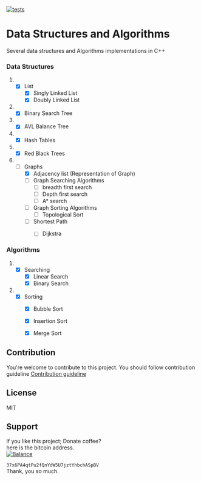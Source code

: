 [![tests](https://github.com/lablnet/Data_Structure/actions/workflows/tests.yml/badge.svg)](https://github.com/lablnet/Data_Structure/actions/workflows/tests.yml)

# Data Structures and Algorithms
Several data structures and Algorithms implementations in C++

### Data Structures

1. - [x] List
     - [x] Singly Linked List
     - [x]  Doubly Linked List
2. - [x] Binary Search Tree
3. - [x] AVL Balance Tree
4. - [x] Hash Tables
5. - [x] Red Black Trees
5. - [ ] Graphs
     - [x] Adjacency list (Representation of Graph)
     - [ ] Graph Searching Algorithms
          - [ ] breadth first search
          - [ ] Depth first search
          - [ ] A* search
     - [ ] Graph Sorting Algorithms
          - [ ] Topological Sort
     - [ ] Shortest Path
          - [ ] Dijkstra
     
     
### Algorithms
1. - [x] Searching
     - [x] Linear Search
     - [x]  Binary Search
2. - [x] Sorting
     - [x] Bubble Sort
     - [x]  Insertion Sort
     - [x] Merge Sort


## Contribution
You're welcome to contribute to this project.
You should follow contribution guideline [Contribution guideline](https://github.com/lablnet/Data_Structure/blob/main/CONTRIBUTING.md)

## License  
MIT 
  
## Support  
If you like this project; Donate coffee?    
here is the bitcoin address.  
[![Balance](https://img.balancebadge.io/btc/37x6PA4qtPu2fQnYdW5U7jztYhbchASpBV.svg)](https://img.balancebadge.io/btc/37x6PA4qtPu2fQnYdW5U7jztYhbchASpBV.svg)  
  
   ```37x6PA4qtPu2fQnYdW5U7jztYhbchASpBV```    
 Thank, you so much.  
  
